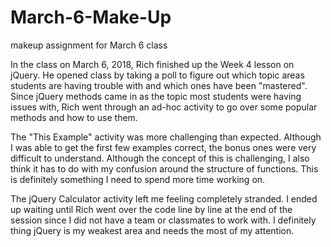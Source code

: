 # March-6-Make-Up
makeup assignment for March 6 class


In the class on March 6, 2018, Rich finished up the Week 4 lesson on jQuery.
He opened class by taking a poll to figure out which topic areas students 
are having trouble with and which ones have been "mastered". Since jQuery methods
came in as the topic most students were having issues with, Rich went through an
ad-hoc activity to go over some popular methods and how to use them.

The "This Example" activity was more challenging than expected. Although I was 
able to get the first few examples correct, the bonus ones were very difficult 
to understand. Although the concept of this is challenging, I also think it has
to do with my confusion around the structure of functions. This is definitely
something I need to spend more time working on.

The jQuery Calculator activity left me feeling completely stranded. I ended up 
waiting until Rich went over the code line by line at the end of the session
since I did not have a team or classmates to work with. I definitely thing jQuery 
is my weakest area and needs the most of my attention. 